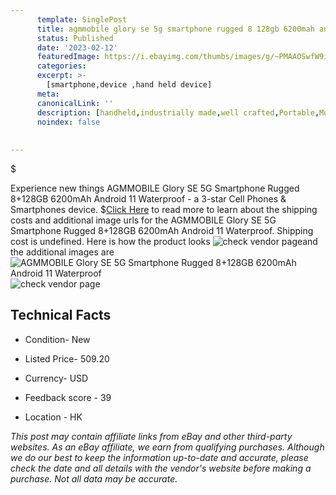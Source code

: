 ```yaml
---
      template: SinglePost
      title: agmmobile glory se 5g smartphone rugged 8 128gb 6200mah android 11 waterproof
      status: Published
      date: '2023-02-12'
      featuredImage: https://i.ebayimg.com/thumbs/images/g/~PMAAOSwfW9ir~hc/s-l225.jpg
      categories: 
      excerpt: >-
        [smartphone,device ,hand held device]
      meta:
      canonicalLink: ''
      description: [handheld,industrially made,well crafted,Portable,Mobile,Compact,Convenient,Lightweight,Maneuverable,Man-portable,Miniature,Carriable,Hand-held,Light,Holdable,Transportable,Mobile device,Pocket-sized,On-the-go,Wireless,Cordless,Compact size,Convenient size, smartphone,device ,hand held device]
      noindex: false
      
        
---
```

$

Experience new things AGMMOBILE Glory SE 5G Smartphone Rugged 8+128GB 6200mAh Android 11 Waterproof - a 3-star Cell Phones & Smartphones device.
$[Click Here](https://www.ebay.com/itm/284947712733?hash=item4258350add%3Ag%3A%7EPMAAOSwfW9ir%7Ehc&mkevt=1&mkcid=1&mkrid=711-53200-19255-0&campid=%253CePNCampaignId%253E&customid=%253CreferenceId%253E&toolid=10049) to read more to learn about the shipping costs and additional image urls for the AGMMOBILE Glory SE 5G Smartphone Rugged 8+128GB 6200mAh Android 11 Waterproof. Shipping cost is undefined. Here is how the product looks ![check vendor page](https://i.ebayimg.com/thumbs/images/g/~PMAAOSwfW9ir~hc/s-l225.jpg)and the additional images are![AGMMOBILE Glory SE 5G Smartphone Rugged 8+128GB 6200mAh Android 11 Waterproof](https://i.ebayimg.com/images/g/~PMAAOSwfW9ir~hc/s-l960.jpg)![check vendor page](https://origin-galleryplus.ebayimg.com/ws/web/284947712733_2_0_1/225x225.jpg,https://origin-galleryplus.ebayimg.com/ws/web/284947712733_3_0_1/225x225.jpg,https://origin-galleryplus.ebayimg.com/ws/web/284947712733_4_0_1/225x225.jpg,https://origin-galleryplus.ebayimg.com/ws/web/284947712733_5_0_1/225x225.jpg,https://origin-galleryplus.ebayimg.com/ws/web/284947712733_6_0_1/225x225.jpg,https://origin-galleryplus.ebayimg.com/ws/web/284947712733_7_0_1/225x225.jpg,https://origin-galleryplus.ebayimg.com/ws/web/284947712733_8_0_1/225x225.jpg,https://origin-galleryplus.ebayimg.com/ws/web/284947712733_9_0_1/225x225.jpg,https://origin-galleryplus.ebayimg.com/ws/web/284947712733_10_0_1/225x225.jpg,https://origin-galleryplus.ebayimg.com/ws/web/284947712733_11_0_1/225x225.jpg,https://origin-galleryplus.ebayimg.com/ws/web/284947712733_12_0_1/225x225.jpg)



 ## Technical Facts 



     
      

 - Condition- New 


      

 - Listed Price- 509.20 


      

 - Currency- USD 


      

 - Feedback score - 39 


      

 - Location - HK 


      
      

 *_This post may contain affiliate links from eBay and other third-party websites. As an eBay affiliate, we earn from qualifying purchases. Although we do our best to keep the information up-to-date and accurate, please check the date and all details with the vendor's website before making a purchase. Not all data may be accurate._*







